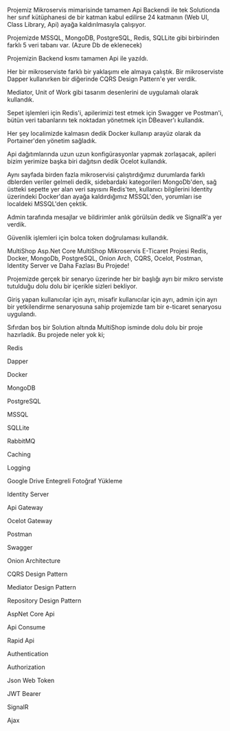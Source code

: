  Projemiz Mikroservis mimarisinde tamamen Api Backendi ile tek Solutionda her sınıf kütüphanesi de bir katman kabul edilirse 24 katmanın (Web UI, Class Library, Api) ayağa kaldırılmasıyla çalışıyor.
 
Projemizde MSSQL, MongoDB, PostgreSQL, Redis, SQLLite gibi birbirinden farklı 5 veri tabanı var. (Azure Db de eklenecek)

Projemizin Backend kısmı tamamen Api ile yazıldı.

Her bir mikroserviste farklı bir yaklaşımı ele almaya çalıştık. Bir mikroserviste Dapper kullanırken bir diğerinde CQRS Design Pattern'e yer verdik.

Mediator, Unit of Work gibi tasarım desenlerini de uygulamalı olarak kullandık.

Sepet işlemleri için Redis'i, apilerimizi test etmek için Swagger ve Postman'i, bütün veri tabanlarını tek noktadan yönetmek için DBeaver'ı kullandık.

Her şey localimizde kalmasın dedik Docker kullanıp arayüz olarak da Portainer'den yönetim sağladık.

Api dağıtımlarında uzun uzun konfigürasyonlar yapmak zorlaşacak, apileri bizim yerimize başka biri dağıtsın dedik Ocelot kullandık.

Aynı sayfada birden fazla mikroservisi çalıştırdığımız durumlarda farklı dblerden veriler gelmeli dedik, sidebardaki kategorileri MongoDb'den, sağ üstteki sepette yer alan veri sayısını Redis'ten, kullanıcı bilgilerini Identity üzerindeki Docker'dan ayağa kaldırdığımız MSSQL'den, yorumları ise localdeki MSSQL'den çektik.

Admin tarafında mesajlar ve bildirimler anlık görülsün dedik ve SignalR'a yer verdik.

Güvenlik işlemleri için bolca token doğrulaması kullandık.

MultiShop Asp.Net Core MultiShop Mikroservis E-Ticaret Projesi Redis, Docker, MongoDb, PostgreSQL, Onion Arch, CQRS, Ocelot, Postman, Identity Server ve Daha Fazlası Bu Projede!

Projemizde gerçek bir senaryo üzerinde her bir başlığı ayrı bir mikro serviste tutulduğu dolu dolu bir içerikle sizleri bekliyor.

Giriş yapan kullanıcılar için ayrı, misafir kullanıcılar için ayrı, admin için ayrı bir yetkilendirme senaryosuna sahip projemizde tam bir e-ticaret senaryosu uygulandı.

Sıfırdan boş bir Solution altında MultiShop isminde dolu dolu bir proje hazırladık. Bu projede neler yok ki;

Redis

Dapper

Docker

MongoDB

PostgreSQL

MSSQL

SQLLite

RabbitMQ

Caching

Logging

Google Drive Entegreli Fotoğraf Yükleme

Identity Server

Api Gateway

Ocelot Gateway

Postman

Swagger

Onion Architecture

CQRS Design Pattern

Mediator Design Pattern

Repository Design Pattern

AspNet Core Api

Api Consume

Rapid Api

Authentication

Authorization

Json Web Token

JWT Bearer

SignalR

Ajax
